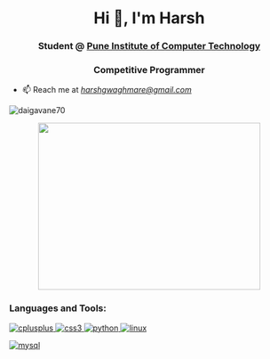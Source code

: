 <!DOCTYPE html>
<html lang="en">

<body>
  <h1 align="center">Hi 👋, I'm Harsh
  </h1>
  <h3 align="center">Student @ <a href="https://pict.edu/#"> Pune Institute of Computer Technology</a> </h3>
  <h3 align="center">Competitive Programmer</h3>

<!--   - 💬 Ask me about *JavaScript : React : Express Js : MongoDB* -->
  - 📫 Reach me at *harshgwaghmare@gmail.com*

  <p align="left"> <img
      src="https://komarev.com/ghpvc/?username=daigavane70&label=Profile%20views&color=0e75b6&style=flat"
      alt="daigavane70" /> </p>
  
  <div width="100%" align="center" ><img align="center" height='300' width='400' src='https://writing-systems.com/wp-content/uploads/2019/08/programming.gif'></img></div>
  
  <h3 align="left">Languages and Tools:</h3>
  <p align="left">


 <a href="https://www.w3schools.com/cpp/" target="_blank"> <img
        src='https://img.shields.io/badge/C%2B%2B-00599C?style=for-the-badge&logo=c%2B%2B&logoColor=white'
        alt="cplusplus" /> </a>
    <a href="https://github.com/" target="_blank"> <img
        src="https://img.shields.io/badge/Git-F05032?style=for-the-badge&logo=git&logoColor=white" alt="css3" />
    </a>
    <a href="https://www.python.org" target="_blank"> 
    <img src="https://img.shields.io/badge/Python-14354C?style=for-the-badge&logo=python&logoColor=white"
        alt="python" /> </a>
    <a href="https://www.linux.org/" target="_blank"> <img
        src="https://img.shields.io/badge/Linux-FCC624?style=for-the-badge&logo=linux&logoColor=black" alt="linux" />
    </a>
 <br>

<!--     <a href="https://www.w3schools.com/css/" target="_blank"> <img
        src="https://img.shields.io/badge/CSS-239120?&style=for-the-badge&logo=css3&logoColor=white" alt="css3" /> </a>
   <br> -->
   <a href="https://www.mysql.com/" target="_blank"> <img
        src="https://img.shields.io/badge/mysql-%2300f.svg?style=for-the-badge&logo=mysql&logoColor=black"
        alt="mysql" /> </a>
  

   <br>

<!--   <p align="center"><img align="center"
      src="https://github-readme-stats.vercel.app/api/top-langs?username=daigavane70&show_icons=true&locale=en&layout=compact&theme=prussian"
      alt="daigavane70" /></p>

  <p align="center">&nbsp;<img align="center"
      src="https://github-readme-stats.vercel.app/api?username=daigavane70&show_icons=true&locale=en&layout=compact&theme=prussian"
      alt="daigavane70" /></p>
 -->
  <!--
<p><img align="center" src="https://github-readme-streak-stats.herokuapp.com/?user=daigavane70&theme=prussian" alt="daigavane70" /></p>
-->

</body>

</html>
